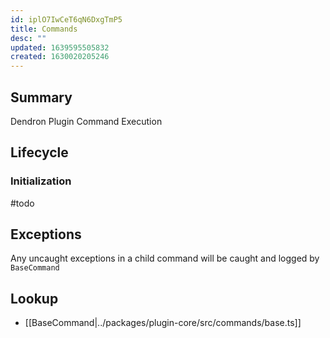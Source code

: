 ```yaml
---
id: iplO7IwCeT6qN6DxgTmP5
title: Commands
desc: ""
updated: 1639595505832
created: 1630020205246
---
```


## Summary

Dendron Plugin Command Execution

## Lifecycle

### Initialization

#todo

## Exceptions

Any uncaught exceptions in a child command will be caught and logged by `BaseCommand`

## Lookup

- [[BaseCommand|../packages/plugin-core/src/commands/base.ts]]
